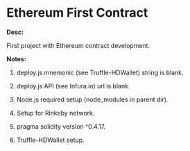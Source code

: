 # Ethereum First Contract

<b>Desc:</b>

First project with Ethereum contract development.

<b>Notes:</b>

1. deploy.js mnemonic (see Truffle-HDWallet) string is blank.

2. deploy.js API (see Infura.io) url is blank.

3. Node.js required setup (node_modules in parent dir).

4. Setup for Rinkeby network.

5. pragma solidity version ^0.4.17.

6. Truffle-HDWallet setup.
